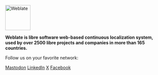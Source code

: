<a href="https://weblate.org/"><img alt="Weblate" src="https://s.weblate.org/cdn/Logo-Darktext-borders.png" height="80px" /></a>

**Weblate is libre software web-based continuous localization system,
used by over 2500 libre projects and companies in more than 165 countries.**

Follow us on your favorite network:

<a rel="me" href="https://fosstodon.org/@weblate" title="Mastodon">Mastodon</a>
<a href="https://www.linkedin.com/company/weblate/" title="LinkedIn">LinkedIn</a>
<a href="https://x.com/WeblateOrg" title="X">X</a>
<a href="https://www.facebook.com/WeblateOrg" title="Facebook">Facebook</a>
